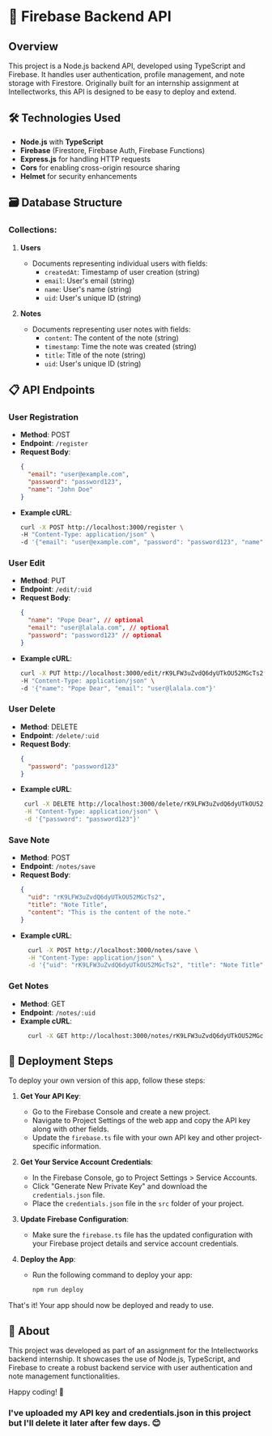 # 📒 Firebase Backend API

## Overview
This project is a Node.js backend API, developed using TypeScript and Firebase. It handles user authentication, profile management, and note storage with Firestore. Originally built for an internship assignment at Intellectworks, this API is designed to be easy to deploy and extend.

## 🛠 Technologies Used
- **Node.js** with **TypeScript**
- **Firebase** (Firestore, Firebase Auth, Firebase Functions)
- **Express.js** for handling HTTP requests
- **Cors** for enabling cross-origin resource sharing
- **Helmet** for security enhancements

## 🗃️ Database Structure
### Collections:
1. **Users**
   - Documents representing individual users with fields:
     - `createdAt`: Timestamp of user creation (string)
     - `email`: User's email (string)
     - `name`: User's name (string)
     - `uid`: User's unique ID (string)

2. **Notes**
   - Documents representing user notes with fields:
     - `content`: The content of the note (string)
     - `timestamp`: Time the note was created (string)
     - `title`: Title of the note (string)
     - `uid`: User's unique ID (string)

## 📋 API Endpoints
### User Registration
- **Method**: POST
- **Endpoint**: `/register`
- **Request Body**:
  ```json
  {
    "email": "user@example.com",
    "password": "password123",
    "name": "John Doe"
  }
- **Example cURL**:
    ```sh
    curl -X POST http://localhost:3000/register \
    -H "Content-Type: application/json" \
    -d '{"email": "user@example.com", "password": "password123", "name": "John Doe"}'
### User Edit
- **Method**: PUT
- **Endpoint**: `/edit/:uid`
- **Request Body**:
    ```json
    {
      "name": "Pope Dear", // optional
      "email": "user@lalala.com", // optional
      "password": "password123" // optional
    }

- **Example cURL**:
    ```sh
    curl -X PUT http://localhost:3000/edit/rK9LFW3uZvdQ6dyUTkOU52MGcTs2 \
    -H "Content-Type: application/json" \
    -d '{"name": "Pope Dear", "email": "user@lalala.com"}'

### User Delete
- **Method**: DELETE
- **Endpoint**: `/delete/:uid`
- **Request Body**:
    ```json
    {
      "password": "password123"
    }

- **Example cURL**:
   ```sh
    curl -X DELETE http://localhost:3000/delete/rK9LFW3uZvdQ6dyUTkOU52MGcTs2 \
    -H "Content-Type: application/json" \
    -d '{"password": "password123"}'


### Save Note
- **Method**: POST
- **Endpoint**: `/notes/save`
- **Request Body**:
    ```json
    {
      "uid": "rK9LFW3uZvdQ6dyUTkOU52MGcTs2",
      "title": "Note Title",
      "content": "This is the content of the note."
    }

- **Example cURL**:
  ```sh
    curl -X POST http://localhost:3000/notes/save \
    -H "Content-Type: application/json" \
    -d '{"uid": "rK9LFW3uZvdQ6dyUTkOU52MGcTs2", "title": "Note Title", "content": "This is the content of the note."}'

### Get Notes
- **Method**: GET
- **Endpoint**: `/notes/:uid`
- **Example cURL**:
  ```sh
    curl -X GET http://localhost:3000/notes/rK9LFW3uZvdQ6dyUTkOU52MGcTs2


## 🚀 Deployment Steps

To deploy your own version of this app, follow these steps:

1. **Get Your API Key**:
   - Go to the Firebase Console and create a new project.
   - Navigate to Project Settings of the web app and copy the API key along with other fields.
   - Update the `firebase.ts` file with your own API key and other project-specific information.

2. **Get Your Service Account Credentials**:
   - In the Firebase Console, go to Project Settings > Service Accounts.
   - Click "Generate New Private Key" and download the `credentials.json` file.
   - Place the `credentials.json` file in the `src` folder of your project.

3. **Update Firebase Configuration**:
   - Make sure the `firebase.ts` file has the updated configuration with your Firebase project details and service account credentials.

4. **Deploy the App**:
   - Run the following command to deploy your app:
     ```bash
     npm run deploy
     ```

That's it! Your app should now be deployed and ready to use.

## 🏢 About
This project was developed as part of an assignment for the Intellectworks backend internship. It showcases the use of Node.js, TypeScript, and Firebase to create a robust backend service with user authentication and note management functionalities.

Happy coding! 🎉


### I've uploaded my API key and credentials.json in this project but I'll delete it later after few days. 😊